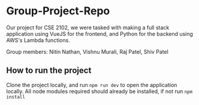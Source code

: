 # Group-Project-Repo

Our project for CSE 2102, we were tasked with making a full stack application using VueJS for the frontend, and Python for the backend using AWS's Lambda functions. 

Group members: Nitin Nathan, Vishnu Murali, Raj Patel, Shiv Patel

## How to run the project

Clone the project locally, and run `npm run dev` to open the application locally. All node modules required should already be installed, if not run `npm install`
